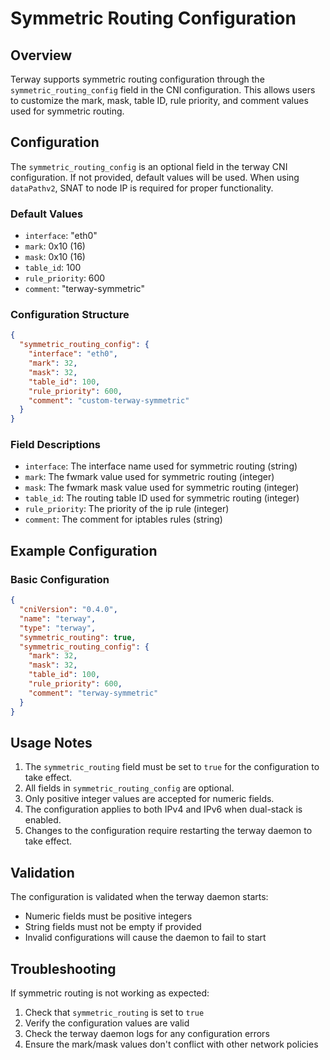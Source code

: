# Symmetric Routing Configuration

## Overview

Terway supports symmetric routing configuration through the `symmetric_routing_config` field in the CNI configuration.
This allows users to customize the mark, mask, table ID, rule priority, and comment values used for symmetric routing.

## Configuration

The `symmetric_routing_config` is an optional field in the terway CNI configuration. If not provided, default values
will be used.
When using `dataPathv2`, SNAT to node IP is required for proper functionality.

### Default Values

- `interface`: "eth0"
- `mark`: 0x10 (16)
- `mask`: 0x10 (16)
- `table_id`: 100
- `rule_priority`: 600
- `comment`: "terway-symmetric"

### Configuration Structure

```json
{
  "symmetric_routing_config": {
    "interface": "eth0",
    "mark": 32,
    "mask": 32,
    "table_id": 100,
    "rule_priority": 600,
    "comment": "custom-terway-symmetric"
  }
}
```

### Field Descriptions

- `interface`: The interface name used for symmetric routing (string)
- `mark`: The fwmark value used for symmetric routing (integer)
- `mask`: The fwmark mask value used for symmetric routing (integer)
- `table_id`: The routing table ID used for symmetric routing (integer)
- `rule_priority`: The priority of the ip rule (integer)
- `comment`: The comment for iptables rules (string)

## Example Configuration

### Basic Configuration

```json
{
  "cniVersion": "0.4.0",
  "name": "terway",
  "type": "terway",
  "symmetric_routing": true,
  "symmetric_routing_config": {
    "mark": 32,
    "mask": 32,
    "table_id": 100,
    "rule_priority": 600,
    "comment": "terway-symmetric"
  }
}
```

## Usage Notes

1. The `symmetric_routing` field must be set to `true` for the configuration to take effect.
2. All fields in `symmetric_routing_config` are optional.
3. Only positive integer values are accepted for numeric fields.
4. The configuration applies to both IPv4 and IPv6 when dual-stack is enabled.
5. Changes to the configuration require restarting the terway daemon to take effect.

## Validation

The configuration is validated when the terway daemon starts:

- Numeric fields must be positive integers
- String fields must not be empty if provided
- Invalid configurations will cause the daemon to fail to start

## Troubleshooting

If symmetric routing is not working as expected:

1. Check that `symmetric_routing` is set to `true`
2. Verify the configuration values are valid
3. Check the terway daemon logs for any configuration errors
4. Ensure the mark/mask values don't conflict with other network policies
